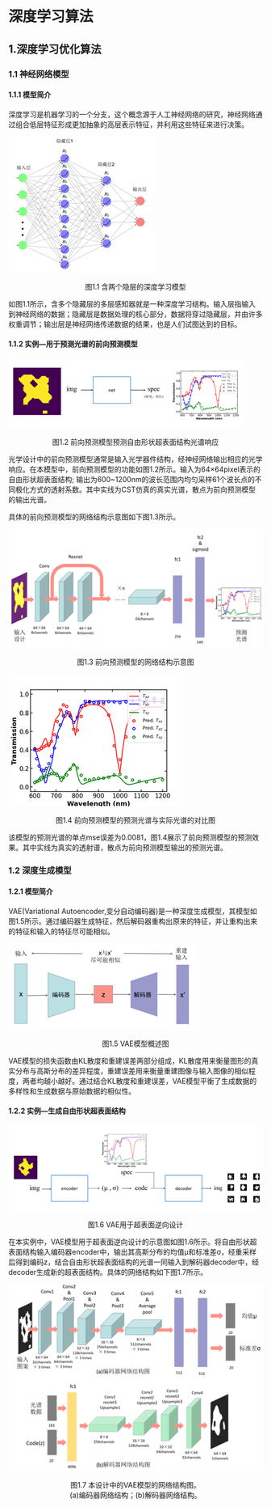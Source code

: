 # 深度学习算法

## 1.深度学习优化算法

### 1.1 神经网络模型

#### 1.1.1 模型简介

深度学习是机器学习的一个分支，这个概念源于人工神经网络的研究，神经网络通过组合低层特征形成更加抽象的高层表示特征，并利用这些特征来进行决策。

![1669980948079](1.1.png)

<center>图1.1 含两个隐层的深度学习模型</center>

如图1.1所示，含多个隐藏层的多层感知器就是一种深度学习结构。输入层指输入到神经网络的数据；隐藏层是数据处理的核心部分，数据将穿过隐藏层，并由许多权重调节；输出层是神经网络传递数据的结果，也是人们试图达到的目标。

#### 1.1.2 实例—用于预测光谱的前向预测模型

![1669981570203](1.2.png)

<center>图1.2 前向预测模型预测自由形状超表面结构光谱响应</center>

光学设计中的前向预测模型通常是输入光学器件结构，经神经网络输出相应的光学响应。在本模型中，前向预测模型的功能如图1.2所示。输入为64×64pixel表示的自由形状超表面结构; 输出为600~1200nm的波长范围内均匀采样61个波长点的不同极化方式的透射系数。其中实线为CST仿真的真实光谱，散点为前向预测模型的输出光谱。

具体的前向预测模型的网络结构示意图如下图1.3所示。

![1669981906893](1.3.png)

<center>图1.3 前向预测模型的网络结构示意图</center>

![1669983102958](1.4.png)

<center>图1.4 前向预测模型的预测光谱与实际光谱的对比图</center>

该模型的预测光谱的单点mse误差为0.0081，图1.4展示了前向预测模型的预测效果。其中实线为真实的透射谱，散点为前向预测模型输出的预测光谱。

### 1.2 深度生成模型

#### 1.2.1 模型简介

VAE(Variational Autoencoder,变分自动编码器)是一种深度生成模型，其模型如图1.5所示。通过编码器生成特征，然后解码器重构出原来的特征，并让重构出来的特征和输入的特征尽可能相似。

![1669982586319](1.5.png)

<center>图1.5 VAE模型概述图</center>


VAE模型的损失函数由KL散度和重建误差两部分组成，KL散度用来衡量图形的真实分布与高斯分布的差异程度，重建误差用来衡量重建图像与输入图像的相似程度，两者均越小越好。通过结合KL散度和重建误差，VAE模型平衡了生成数据的多样性和生成数据与原始数据的相似性。

#### 1.2.2 实例—生成自由形状超表面结构

![1669982732764](1.6.png)

<center> 图1.6 VAE用于超表面逆向设计</center>


在本实例中，VAE模型用于超表面逆向设计的示意图如图1.6所示。将自由形状超表面结构输入编码器encoder中，输出其高斯分布的均值μ和标准差σ，经重采样后得到编码z，结合自由形状超表面结构的光谱一同输入到解码器decoder中，经decoder生成新的超表面结构。具体的网络结构如下图1.7所示。

![1669982800723](1.7.png)

<center>图1.7 本设计中的VAE模型的网络结构图。</center>


<center>(a)编码器网络结构；(b)解码器网络结构。</center>